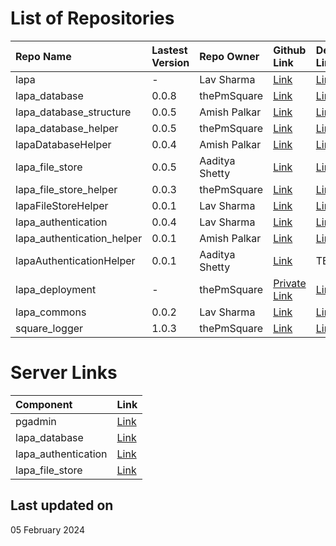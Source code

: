 # List of Repositories

| Repo Name                  | Lastest Version | Repo Owner     | Github Link                                                    | Deployed Link                                               | Language |
| :------------------------- | :-------------- | :------------- | :------------------------------------------------------------- | :---------------------------------------------------------- | :------- |
| lapa                       | -               | Lav Sharma     | [Link](https://github.com/lavvsharma/lapa)                     | [Link](https://lavvsharma.github.io/lapa)                   | Markdown |
| lapa_database              | 0.0.8           | thePmSquare    | [Link](https://github.com/thepmsquare/lapa_database)           | [Link](https://pypi.org/project/lapa-database)              | Python   |
| lapa_database_structure    | 0.0.5           | Amish Palkar   | [Link](https://github.com/B21amish/lapa_database_structure)    | [Link](https://pypi.org/project/lapa-database-structure)    | Python   |
| lapa_database_helper       | 0.0.5           | thePmSquare    | [Link](https://github.com/thepmsquare/lapa_database_helper)    | [Link](https://pypi.org/project/lapa-database-helper)       | Python   |
| lapaDatabaseHelper         | 0.0.4           | Amish Palkar   | [Link](https://github.com/B21amish/lapaDatabaseHelper)         | [Link](https://www.npmjs.com/package/lapadatabasehelper)    | Node.js  |
| lapa_file_store            | 0.0.5           | Aaditya Shetty | [Link](https://github.com/adityashetty35/lapa_file_store)      | [Link](https://pypi.org/project/lapa-file-store)            | Python   |
| lapa_file_store_helper     | 0.0.3           | thePmSquare    | [Link](https://github.com/thepmsquare/lapa_file_store_helper)  | [Link](https://pypi.org/project/lapa-file-store-helper)     | Python   |
| lapaFileStoreHelper        | 0.0.1           | Lav Sharma     | [Link](https://github.com/lavvsharma/lapaFileStoreHelper)      | [Link](https://www.npmjs.com/package/lapafilestorehelper)   | Node.js  |
| lapa_authentication        | 0.0.4           | Lav Sharma     | [Link](https://github.com/lavvsharma/lapa_authentication)      | [Link](https://pypi.org/project/lapa-authentication)        | Python   |
| lapa_authentication_helper | 0.0.1           | Amish Palkar   | [Link](https://github.com/B21amish/lapa_authentication_helper) | [Link](https://pypi.org/project/lapa-authentication-helper) | Python   |
| lapaAuthenticationHelper   | 0.0.1           | Aaditya Shetty | [Link](https://github.com/adityashetty35/lapaAuthenticationHelper)| TBD                                                         | Node.js  |
| lapa_deployment            | -               | thePmSquare    | [Private Link](https://github.com/thepmsquare/lapa_deployment) | [Link](https://hub.docker.com/repositories/thepmsquared)    | Docker   |
| lapa_commons               | 0.0.2           | Lav Sharma     | [Link](https://github.com/lavvsharma/lapa_commons)             | [Link](https://pypi.org/project/lapa-commons)               | Python   |
| square_logger              | 1.0.3           | thePmSquare    | [Link](https://github.com/thepmsquare/square_logger)           | [Link](https://pypi.org/project/square-logger)              | Python   |

# Server Links

| Component           | Link                                           |
| :------------------ | :--------------------------------------------- |
| pgadmin             | [Link](https://lapa_pgadmin.serveo.net)        |
| lapa_database       | [Link](https://lapa_database.serveo.net)       |
| lapa_authentication | [Link](https://lapa_authentication.serveo.net) |
| lapa_file_store     | [Link](https://lapa_file_store.serveo.net)     |

## Last updated on

05 February 2024
